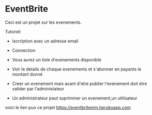 # EventBrite

Ceci est un projet sur les evenements.

Tutoriel:

* Iscrription avec un adresse email

* Connection 

* Vous aurez un liste d'evenements disponible

* Voir le details de chaque evenements et s'abonner en payants le montant donné

* Creer un evenement mais avant d'etre publier l'evenement doit etre valider par l'administateur 

* Un administrateur peut suprimmer un evenement,un utilisateur

voici le lien puo ce projet https://eventbritemm.herukoapp.com
